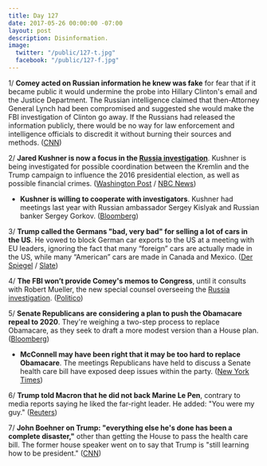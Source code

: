 ```yaml
---
title: Day 127
date: 2017-05-26 00:00:00 -07:00
layout: post
description: Disinformation.
image:
  twitter: "/public/127-t.jpg"
  facebook: "/public/127-f.jpg"
---
```


1/ **Comey acted on Russian information he knew was fake** for fear that if it became public it would undermine the probe into Hillary Clinton's email and the Justice Department. The Russian intelligence claimed that then-Attorney General Lynch had been compromised and suggested she would make the FBI investigation of Clinton go away. If the Russians had released the information publicly, there would be no way for law enforcement and intelligence officials to discredit it without burning their sources and methods. ([CNN](http://www.cnn.com/2017/05/26/politics/james-comey-fbi-investigation-fake-russian-intelligence/))

2/ **Jared Kushner is now a focus in the <a href="{{ site.baseurl }}/trump-russia-investigation/">Russia investigation</a>**. Kushner is being investigated for possible coordination between the Kremlin and the Trump campaign to influence the 2016 presidential election, as well as possible financial crimes. ([Washington Post](https://www.washingtonpost.com/world/national-security/jared-kushner-now-a-focus-in-russia-investigation/2017/05/25/f078db74-40c7-11e7-8c25-44d09ff5a4a8_story.html) / [NBC News](http://www.nbcnews.com/news/us-news/jared-kushner-now-under-fbi-scrutiny-russia-probe-say-officials-n764826))

* **Kushner is willing to cooperate with investigators**. Kushner had meetings last year with Russian ambassador Sergey Kislyak and Russian banker Sergey Gorkov. ([Bloomberg](https://www.bloomberg.com/politics/articles/2017-05-26/lawyer-says-kushner-willing-to-cooperate-with-investigators))

3/ **Trump called the Germans "bad, very bad" for selling a lot of cars in the US**. He vowed to block German car exports to the US at a meeting with EU leaders, ignoring the fact that many “foreign” cars are actually made in the US, while many “American” cars are made in Canada and Mexico. ([Der Spiegel](http://www.spiegel.de/international/world/trump-in-brussels-the-germans-are-bad-very-bad-a-1149330.html) / [Slate](http://www.slate.com/blogs/moneybox/2017/05/25/trump_reportedly_wants_to_stop_germans_from_selling_so_many_cars_here_where.html))

4/ **The FBI won’t provide Comey's memos to Congress**, until it consults with Robert Mueller, the new special counsel overseeing the <a href="{{ site.baseurl }}/trump-russia-investigation/">Russia investigation</a>. ([Politico](http://www.politico.com/story/2017/05/25/james-comey-memos-fbi-congress-238837))

5/ **Senate Republicans are considering a plan to push the Obamacare repeal to 2020**. They're weighing a two-step process to replace Obamacare, as they seek to draft a more modest version than a House plan. ([Bloomberg](https://www.bloomberg.com/politics/articles/2017-05-25/senate-gop-obamacare-talks-seek-to-avoid-house-bill-s-pitfalls))

* **McConnell may have been right that it may be too hard to replace Obamacare**. The meetings Republicans have held to discuss a Senate health care bill have exposed deep issues within the party. ([New York Times](https://www.nytimes.com/2017/05/26/us/politics/health-care-senate-republicans.html))

6/ **Trump told Macron that he did not back Marine Le Pen**, contrary to media reports saying he liked the far-right leader. He added: "You were my guy." ([Reuters](http://www.reuters.com/article/us-usa-trump-macron-campaign-idUSKBN18L2IY))

7/ **John Boehner on Trump: "everything else he's done has been a complete disaster,"** other than getting the House to pass the health care bill. The former house speaker went on to say that Trump is "still learning how to be president." ([CNN](http://www.cnn.com/2017/05/26/politics/boehner-trump-kpmg-event-disaster-tax-reform/index.html))
